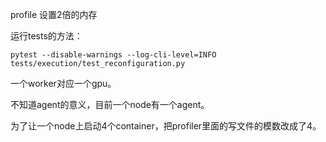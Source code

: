 profile 设置2倍的内存

运行tests的方法：

`pytest --disable-warnings --log-cli-level=INFO tests/execution/test_reconfiguration.py`

一个worker对应一个gpu。

不知道agent的意义，目前一个node有一个agent。

为了让一个node上启动4个container，把profiler里面的写文件的模数改成了4。